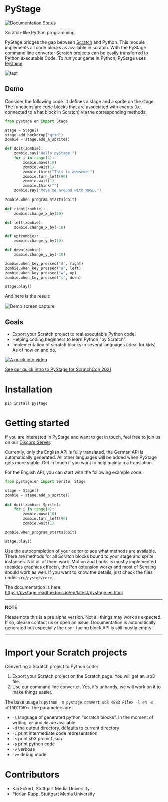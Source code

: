# PyStage

[![Documentation Status](https://readthedocs.org/projects/pystage/badge/?version=latest)](https://pystage.readthedocs.io/en/latest/?badge=latest)

Scratch-like Python programming.

PyStage bridges the gap between [Scratch](https://scratch.mit.edu/) and Python. This module implements all code blocks
as available in scratch. With the PyStage command line converter Scratch projects can be easily
transferred to Python executable Code. To run your game in Python, PyStage uses [PyGame](https://www.pygame.org/news).

![test](docs/pystage.png)

## Demo

Consider the following code. It defines a stage and a sprite on the stage. The functions are code blocks that are associated with events (i.e. connected to a hat block in Scratch) via the corresponding methods.

```python
from pystage.en import Stage

stage = Stage()
stage.add_backdrop("grid")
zombie = stage.add_a_sprite()

def doit(zombie):
    zombie.say("Hello pyStage!")
    for i in range(4):
        zombie.move(10)
        zombie.wait(1)
        zombie.think("This is awesome!")
        zombie.turn_left(90)
        zombie.wait(1)
        zombie.think("")
    zombie.say("Move me around with WASD.")

zombie.when_program_starts(doit)

def right(zombie):
    zombie.change_x_by(10)

def left(zombie):
    zombie.change_x_by(-10)

def up(zombie):
    zombie.change_y_by(10)

def down(zombie):
    zombie.change_y_by(-10)

zombie.when_key_pressed("d", right)
zombie.when_key_pressed("a", left)
zombie.when_key_pressed("w", up)
zombie.when_key_pressed("s", down)

stage.play()

```

And here is the result:

![Demo screen capture](https://i.imgur.com/4esXD9L.gif)

## Goals
* Export your Scratch project to real executable Python code!
* Helping coding beginners to learn Python "by Scratch".
* Implementation of scratch blocks in several languages (ideal for kids). As of now en and de.


[![A quick into video](https://img.youtube.com/vi/Bo3kUF9k0Vg/0.jpg)](https://www.youtube.com/watch?v=Bo3kUF9k0Vg)

[See our quick intro to PyStage for ScratchCon 2021](https://www.youtube.com/watch?v=Bo3kUF9k0Vg)


# Installation
```pip install pystage```

# Getting started

If you are interested in PyStage and want to get in touch, feel free to join us on our [Discord Server](https://discord.gg/MSGrs3UCCz).

Currently, only the English API is fully translated, the German API is automatically generated. All other languages will be added when PyStage gets more stable. Get in touch if you want to help maintain a translation.

For the English API, you can start with the following example code:

```python
from pystage.en import Sprite, Stage

stage = Stage()
zombie = stage.add_a_sprite()

def doit(zombie: Sprite):
    for i in range(4):
        zombie.move(10)
        zombie.turn_left(90)
        zombie.wait(1)

zombie.when_program_starts(doit)

stage.play()
```

Use the autocompletion of your editor to see what methods are available. There are methods for all Scratch blocks bound to your stage and sprite instances. Not all of them work. Motion and Looks is mostly implemented (besides graphics effects), the Pen extension works and most of Sensing should work as well. If you want to know the details, just check the files under `src/pystge/core`. 

The documentation is here: https://pystage.readthedocs.io/en/latest/pystage.en.html

---

**NOTE**

Please note this is a pre alpha version. Not all things may work as expected. If so, please contact us or open an issue. Documentation is automatically generated but especially the user-facing block API is still mostly empty.

---

# Import your Scratch projects
Converting a Scratch project to Python code:
1. Export your Scratch project on the Scratch page. You will get an .sb3 file.
2. Use our command line converter. Yes, it's unhandy, we will work on it to make things easier.

The base usage is ```python -m pystage.convert.sb3 <SB3 File> -l en -d <DIRECTORY>```
The parameters are:
* ```-l``` language of generated python "scratch blocks". In the moment of writing, ```en``` and ```de``` are available.
* ```-d``` the output directory, defaults to current directory
* ```-i``` print intermediate code representation
* ```-s``` print sb3 project.json
* ```-p``` print python code
* ```-v``` verbose
* ```-vv``` debug mode


# Contributors

* Kai Eckert, Stuttgart Media University
* Florian Rupp, Stuttgart Media University
